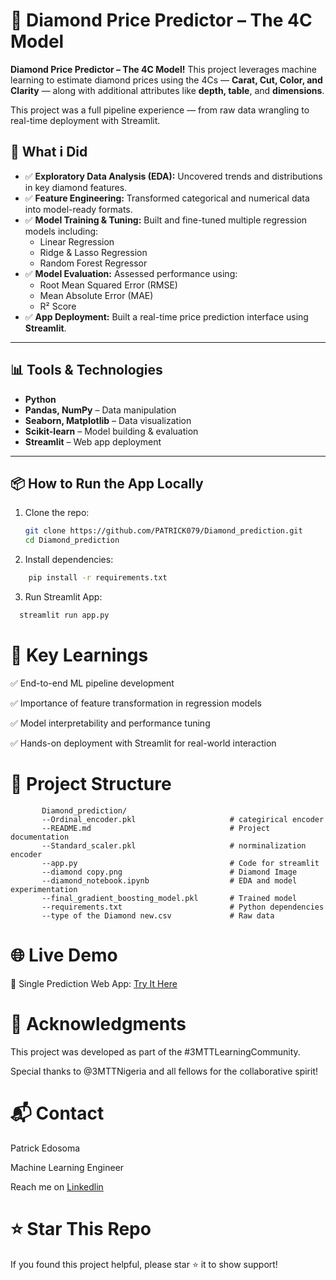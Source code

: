 # 💎 Diamond Price Predictor – The 4C Model

**Diamond Price Predictor – The 4C Model!** This project leverages machine learning to estimate diamond prices using the 4Cs — **Carat, Cut, Color, and Clarity** — along with additional attributes like **depth, table**, and **dimensions**.

This project was a full pipeline experience — from raw data wrangling to real-time deployment with Streamlit.


## 🚀 What i Did

- ✅ **Exploratory Data Analysis (EDA):** Uncovered trends and distributions in key diamond features.
- ✅ **Feature Engineering:** Transformed categorical and numerical data into model-ready formats.
- ✅ **Model Training & Tuning:** Built and fine-tuned multiple regression models including:
  - Linear Regression
  - Ridge & Lasso Regression
  - Random Forest Regressor
- ✅ **Model Evaluation:** Assessed performance using:
  - Root Mean Squared Error (RMSE)
  - Mean Absolute Error (MAE)
  - R² Score
- ✅ **App Deployment:** Built a real-time price prediction interface using **Streamlit**.

---

## 📊 Tools & Technologies

- **Python**
- **Pandas, NumPy** – Data manipulation
- **Seaborn, Matplotlib** – Data visualization
- **Scikit-learn** – Model building & evaluation
- **Streamlit** – Web app deployment

---

## 📦 How to Run the App Locally

1. Clone the repo:
   ```bash
   git clone https://github.com/PATRICK079/Diamond_prediction.git
   cd Diamond_prediction
2. Install dependencies:
```bash
    pip install -r requirements.txt
```
3. Run Streamlit App:
 ```bash
   streamlit run app.py
```

# 🧠 Key Learnings

  ✅  End-to-end ML pipeline development

  ✅  Importance of feature transformation in regression models

  ✅  Model interpretability and performance tuning

  ✅  Hands-on deployment with Streamlit for real-world interaction

# 📁 Project Structure

           Diamond_prediction/
           --Ordinal_encoder.pkl                     # categirical encoder 
           --README.md                               # Project documentation
           --Standard_scaler.pkl                     # norminalization encoder
           --app.py                                  # Code for streamlit
           --diamond copy.png                        # Diamond Image
           --diamond_notebook.ipynb                  # EDA and model experimentation
           --final_gradient_boosting_model.pkl       # Trained model
           --requirements.txt                        # Python dependencies
           --type of the Diamond new.csv             # Raw data


 

 # 🌐 Live Demo
 
🔗 Single Prediction Web App: [Try It Here](https://sds-cp023-diamond-price-predictor-pkdydednnggxu69qsqubhb.streamlit.app)

# 🤝 Acknowledgments

  This project was developed as part of the #3MTTLearningCommunity.
  
  Special thanks to @3MTTNigeria and all fellows for the collaborative spirit!

  # 📬 Contact
Patrick Edosoma

Machine Learning Engineer

Reach me on [Linkedlin](https://www.linkedin.com/in/patrickedosoma/)

# ⭐️ Star This Repo
If you found this project helpful, please star ⭐️ it to show support!


